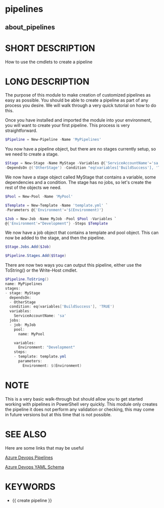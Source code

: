 # pipelines

## about_pipelines

# SHORT DESCRIPTION

How to use the cmdlets to create a pipeline

# LONG DESCRIPTION

The purpose of this module to make creation of customized pipelines as easy as
possible. You should be able to create a pipeline as part of any process you
desire. We will walk through a very quick tutorial on how to do this.

Once you have installed and imported the module into your environment, you will
want to create your first pipeline. This process is very straightforward.

```powershell
$Pipeline = New-Pipeline -Name 'MyPipelines'
```

You now have a pipeline object, but there are no stages currently setup, so we
need to create a stage.

```powershell
$Stage = New-Stage -Name MyStage -Variables @{'ServiceAccountName'='sa'} `
-DependsOn @('OtherStage') -Condition "eq(variables['BuildSuccess'], 'TRUE')"
```

We now have a stage object called MyStage that contains a variable, some
dependencies and a condition. The stage has no jobs, so let's create the rest
of the objects we need.

```powershell
$Pool = New-Pool -Name 'MyPool'

$Template = New-Template -Name 'template.yml' `
-Parameters @{'Environment'='$(Environment)'}

$Job = New-Job -Name MyJob -Pool $Pool -Variables `
@{'Environment'="Development"} -Steps $Template
```

We now have a job object that contains a template and pool object. This can now
be added to the stage, and then the pipeline.

```powershell
$Stage.Jobs.Add($Job)

$Pipeline.Stages.Add($Stage)
```
There are now two ways you can output this pipeline, either use the ToString()
or the Write-Host cmdlet.

```powershell
$Pipeline.ToString()
name: MyPipelines
stages:
- stage: MyStage
  dependsOn:
  - OtherStage
  condition: eq(variables['BuildSuccess'], 'TRUE')
  variables:
    ServiceAccountName: 'sa'
  jobs:
  - job: MyJob
    pool:
      name: MyPool

    variables:
      Environment: "Development"
    steps:
    - template: template.yml
      parameters:
        Environment: $(Environment)
```

# NOTE

This is a very basic walk-through but should allow you to get started working
with pipelines in PowerShell very quickly. This module only creates the pipeline
it does not perform any validation or checking, this may come in future versions
but at this time that is not possible.

# SEE ALSO

Here are some links that may be useful

[Azure Devops Pipelines](https://learn.microsoft.com/en-us/azure/devops/pipelines/?view=azure-devops)

[Azure Devops YAML Schema](https://learn.microsoft.com/en-us/azure/devops/pipelines/yaml-schema/?view=azure-pipelines&viewFallbackFrom=azure-devops)

# KEYWORDS

- {{ create pipeline }}
